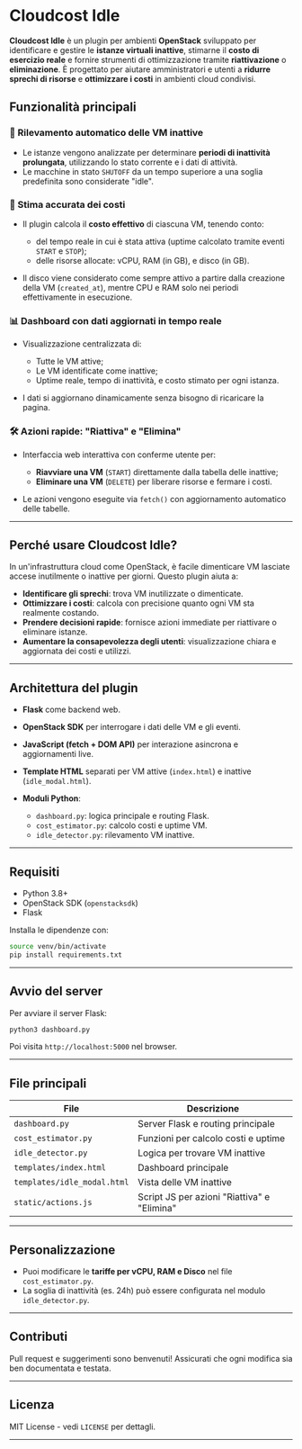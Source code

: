 # Cloudcost Idle

**Cloudcost Idle** è un plugin per ambienti **OpenStack** sviluppato per identificare e gestire le **istanze virtuali inattive**, stimarne il **costo di esercizio reale** e fornire strumenti di ottimizzazione tramite **riattivazione** o **eliminazione**. È progettato per aiutare amministratori e utenti a **ridurre sprechi di risorse** e **ottimizzare i costi** in ambienti cloud condivisi.

## Funzionalità principali

### 🔎 Rilevamento automatico delle VM inattive

* Le istanze vengono analizzate per determinare **periodi di inattività prolungata**, utilizzando lo stato corrente e i dati di attività.
* Le macchine in stato `SHUTOFF` da un tempo superiore a una soglia predefinita sono considerate "idle".

### 💸 Stima accurata dei costi

* Il plugin calcola il **costo effettivo** di ciascuna VM, tenendo conto:

  * del tempo reale in cui è stata attiva (uptime calcolato tramite eventi `START` e `STOP`);
  * delle risorse allocate: vCPU, RAM (in GB), e disco (in GB).
* Il disco viene considerato come sempre attivo a partire dalla creazione della VM (`created_at`), mentre CPU e RAM solo nei periodi effettivamente in esecuzione.

### 📊 Dashboard con dati aggiornati in tempo reale

* Visualizzazione centralizzata di:

  * Tutte le VM attive;
  * Le VM identificate come inattive;
  * Uptime reale, tempo di inattività, e costo stimato per ogni istanza.
* I dati si aggiornano dinamicamente senza bisogno di ricaricare la pagina.

### 🛠️ Azioni rapide: "Riattiva" e "Elimina"

* Interfaccia web interattiva con conferme utente per:

  * **Riavviare una VM** (`START`) direttamente dalla tabella delle inattive;
  * **Eliminare una VM** (`DELETE`) per liberare risorse e fermare i costi.
* Le azioni vengono eseguite via `fetch()` con aggiornamento automatico delle tabelle.

---

## Perché usare Cloudcost Idle?

In un'infrastruttura cloud come OpenStack, è facile dimenticare VM lasciate accese inutilmente o inattive per giorni. Questo plugin aiuta a:

* **Identificare gli sprechi**: trova VM inutilizzate o dimenticate.
* **Ottimizzare i costi**: calcola con precisione quanto ogni VM sta realmente costando.
* **Prendere decisioni rapide**: fornisce azioni immediate per riattivare o eliminare istanze.
* **Aumentare la consapevolezza degli utenti**: visualizzazione chiara e aggiornata dei costi e utilizzi.

---

## Architettura del plugin

* **Flask** come backend web.
* **OpenStack SDK** per interrogare i dati delle VM e gli eventi.
* **JavaScript (fetch + DOM API)** per interazione asincrona e aggiornamenti live.
* **Template HTML** separati per VM attive (`index.html`) e inattive (`idle_modal.html`).
* **Moduli Python**:

  * `dashboard.py`: logica principale e routing Flask.
  * `cost_estimator.py`: calcolo costi e uptime VM.
  * `idle_detector.py`: rilevamento VM inattive.

---

## Requisiti

* Python 3.8+
* OpenStack SDK (`openstacksdk`)
* Flask

Installa le dipendenze con:

```bash
source venv/bin/activate
pip install requirements.txt
```

---

## Avvio del server

Per avviare il server Flask:

```bash
python3 dashboard.py
```

Poi visita `http://localhost:5000` nel browser.

---

## File principali

| File                        | Descrizione                                 |
| --------------------------- | ------------------------------------------- |
| `dashboard.py`              | Server Flask e routing principale           |
| `cost_estimator.py`         | Funzioni per calcolo costi e uptime         |
| `idle_detector.py`          | Logica per trovare VM inattive              |
| `templates/index.html`      | Dashboard principale                        |
| `templates/idle_modal.html` | Vista delle VM inattive                     |
| `static/actions.js`         | Script JS per azioni "Riattiva" e "Elimina" |

---

## Personalizzazione

* Puoi modificare le **tariffe per vCPU, RAM e Disco** nel file `cost_estimator.py`.
* La soglia di inattività (es. 24h) può essere configurata nel modulo `idle_detector.py`.

---

## Contributi

Pull request e suggerimenti sono benvenuti! Assicurati che ogni modifica sia ben documentata e testata.

---

## Licenza

MIT License - vedi `LICENSE` per dettagli.

---

